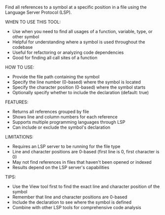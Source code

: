 Find all references to a symbol at a specific position in a file using the Language Server Protocol (LSP).

WHEN TO USE THIS TOOL:

- Use when you need to find all usages of a function, variable, type, or other symbol
- Helpful for understanding where a symbol is used throughout the codebase
- Useful for refactoring or analyzing code dependencies
- Good for finding all call sites of a function

HOW TO USE:

- Provide the file path containing the symbol
- Specify the line number (0-based) where the symbol is located
- Specify the character position (0-based) where the symbol starts
- Optionally specify whether to include the declaration (default: true)

FEATURES:

- Returns all references grouped by file
- Shows line and column numbers for each reference
- Supports multiple programming languages through LSP
- Can include or exclude the symbol's declaration

LIMITATIONS:

- Requires an LSP server to be running for the file type
- Line and character positions are 0-based (first line is 0, first character is 0)
- May not find references in files that haven't been opened or indexed
- Results depend on the LSP server's capabilities

TIPS:

- Use the View tool first to find the exact line and character position of the symbol
- Remember that line and character positions are 0-based
- Include the declaration to see where the symbol is defined
- Combine with other LSP tools for comprehensive code analysis
